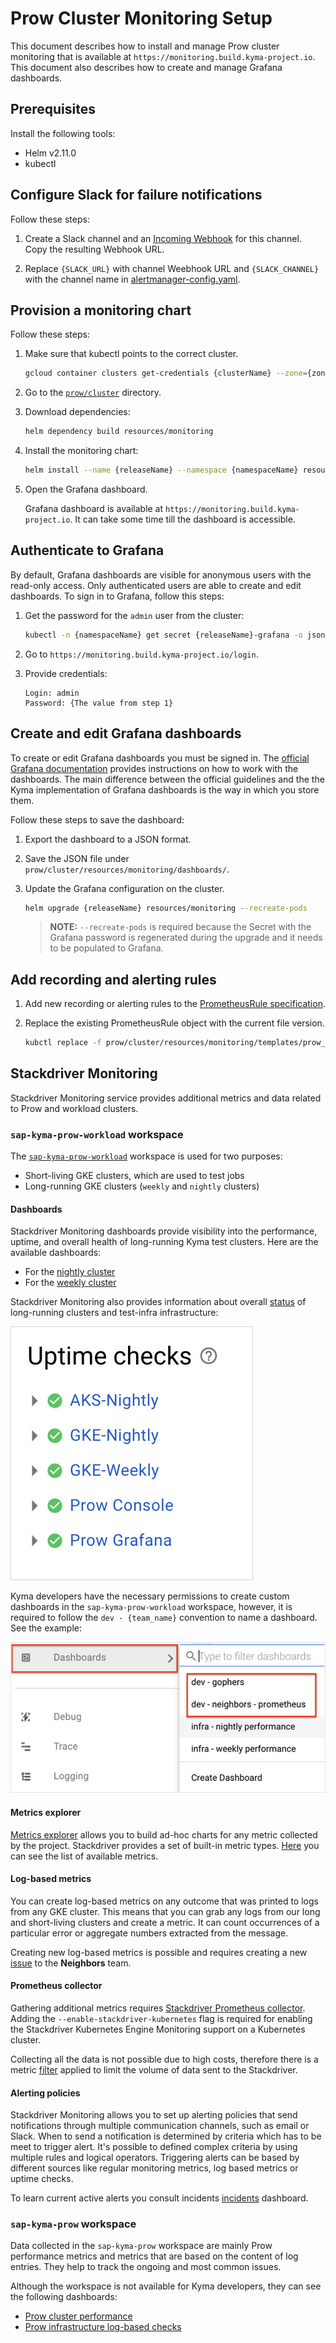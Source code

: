 # Prow Cluster Monitoring Setup

This document describes how to install and manage Prow cluster monitoring that is available at `https://monitoring.build.kyma-project.io`. 
This document also describes how to create and manage Grafana dashboards.

## Prerequisites

Install the following tools:

- Helm v2.11.0
- kubectl

## Configure Slack for failure notifications

Follow these steps:

1. Create a Slack channel and an [Incoming Webhook](https://api.slack.com/incoming-webhooks) for this channel. Copy the resulting Webhook URL.

2. Replace `{SLACK_URL}` with channel Weebhook URL and `{SLACK_CHANNEL}` with the channel name in [alertmanager-config.yaml](../../prow/cluster/resources/monitoring/alertmanager-config.yaml).

## Provision a monitoring chart

Follow these steps:

1. Make sure that kubectl points to the correct cluster.
   
   ```bash
   gcloud container clusters get-credentials {clusterName} --zone={zoneName} --project={projectName}
   ```

2. Go to the [`prow/cluster`](../../prow/cluster) directory.

3. Download dependencies:
   
   ```bash
   helm dependency build resources/monitoring
   ```

4. Install the monitoring chart:

   ```bash
   helm install --name {releaseName} --namespace {namespaceName} resources/monitoring -f values.yaml,prometheus-config.yaml,alertmanager-config.yaml,grafana-config.yaml
   ```

5. Open the Grafana dashboard.
   
   Grafana dashboard is available at `https://monitoring.build.kyma-project.io`. It can take some time till the dashboard is accessible.

## Authenticate to Grafana

By default, Grafana dashboards are visible for anonymous users with the read-only access. Only authenticated users are able to create and edit dashboards. To sign in to Grafana, follow this steps:

1. Get the password for the `admin` user from the cluster:

   ```bash
   kubectl -n {namespaceName} get secret {releaseName}-grafana -o jsonpath="{.data.admin-password}" | base64 -D
   ```

2. Go to `https://monitoring.build.kyma-project.io/login`.

3. Provide credentials:

   ```
   Login: admin
   Password: {The value from step 1}
   ```

## Create and edit Grafana dashboards

To create or edit Grafana dashboards you must be signed in. The [official Grafana documentation](http://docs.grafana.org/guides/getting_started/) provides instructions on how to work with the dashboards. The main difference between the official guidelines and the the Kyma implementation of Grafana dashboards is the way in which you store them.

Follow these steps to save the dashboard:

1. Export the dashboard to a JSON format.

2. Save the JSON file under `prow/cluster/resources/monitoring/dashboards/`.

3. Update the Grafana configuration on the cluster.
   
   ```bash
   helm upgrade {releaseName} resources/monitoring --recreate-pods
   ```

   > **NOTE:** `--recreate-pods` is required because the Secret with the Grafana password is regenerated during the upgrade and it needs to be populated to Grafana.

## Add recording and alerting rules

1. Add new recording or alerting rules to the [PrometheusRule specification](../../prow/cluster/resources/monitoring/templates/prow_prometheusrules.yaml).

2. Replace the existing PrometheusRule object with the current file version.
   ```bash
   kubctl replace -f prow/cluster/resources/monitoring/templates/prow_prometheusrules.yaml
   ```
## Stackdriver Monitoring

Stackdriver Monitoring service provides additional metrics and data related to Prow and workload clusters.

### `sap-kyma-prow-workload` workspace

The [`sap-kyma-prow-workload`](https://app.google.stackdriver.com/?project=sap-kyma-prow-workloads) workspace is used for two purposes:
 - Short-living GKE clusters, which are used to test jobs
 - Long-running GKE clusters (`weekly` and `nightly` clusters)

#### Dashboards
Stackdriver Monitoring dashboards provide visibility into the performance, uptime, and overall health of long-running Kyma test clusters. Here are the available dashboards:
 - For the [nightly cluster](https://app.google.stackdriver.com/dashboards/2395169590273002360?project=sap-kyma-prow-workloads)
 - For the [weekly cluster](https://app.google.stackdriver.com/dashboards/7169385145780812191?project=sap-kyma-prow-workloads)

Stackdriver Monitoring also provides information about overall [status](https://app.google.stackdriver.com/uptime?project=sap-kyma-prow-workloads) 
of long-running clusters and test-infra infrastructure:
 
![uptime checks](./assets/uptime-checks.png)


Kyma developers have the necessary permissions to create custom dashboards in the `sap-kyma-prow-workload` workspace, however, it is required to follow the `dev - {team_name}` convention to name a dashboard. See the example:

![dashboards](./assets/dashboards.png)

#### Metrics explorer

[Metrics explorer](https://cloud.google.com/monitoring/charts/metrics-explorer) allows you to build ad-hoc charts for any metric collected by the project.
Stackdriver provides a set of built-in metric types. [Here](https://cloud.google.com/monitoring/api/metrics) you can see the list of available metrics.

#### Log-based metrics

You can create log-based metrics on any outcome that was printed to logs from any GKE cluster.
This means that you can grab any logs from our long and short-living clusters and create a metric. 
It can count occurrences of a particular error or aggregate numbers extracted from the message.

Creating new log-based metrics is possible and requires creating a new [issue](https://github.com/kyma-project/test-infra/issues/new/choose) to the **Neighbors** team.

#### Prometheus collector
Gathering additional metrics requires [Stackdriver Prometheus collector](https://cloud.google.com/monitoring/kubernetes-engine/prometheus). 
Adding the `--enable-stackdriver-kubernetes` flag is required for enabling the Stackdriver Kubernetes Engine Monitoring support on a Kubernetes cluster. 

Collecting all the data is not possible due to high costs, therefore there is a metric [filter](https://github.com/kyma-project/test-infra/blob/97f2b403f3e2ae6a4309da7e2293430f555442e8/prow/scripts/resources/prometheus-operator-stackdriver-patch.yaml#L14) applied to limit the volume of data sent to the Stackdriver.

#### Alerting policies
Stackdriver Monitoring allows you to set up alerting policies that send notifications through multiple communication channels, such as email or Slack.
When to send a notification is determined by criteria which has to be meet to trigger alert. It's possible to defined complex criteria by using multiple rules and logical operators.
Triggering alerts can be based by different sources like regular monitoring metrics, log based metrics or uptime checks.

To learn current active alerts you consult incidents [incidents](https://app.google.stackdriver.com/incidents?project=sap-kyma-prow-workloads) dashboard.

### `sap-kyma-prow` workspace

Data collected in the `sap-kyma-prow` workspace are mainly Prow performance metrics and metrics that are based on the content of log entries. They help to track the ongoing and most common issues.

Although the workspace is not available for Kyma developers, they can see the following dashboards: 
 - [Prow cluster performance](https://storage.cloud.google.com/kyma-prow-logs/stats/index.html?authuser=1&orgonly=true) 
 - [Prow infrastructure log-based checks](https://storage.cloud.google.com/kyma-prow-logs/stats/checks.html?authuser=1&orgonly=true)
